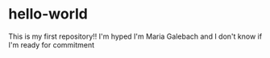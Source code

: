 # hello-world
This is my first repository!! I'm hyped
I'm Maria Galebach and I don't know if I'm ready for commitment
